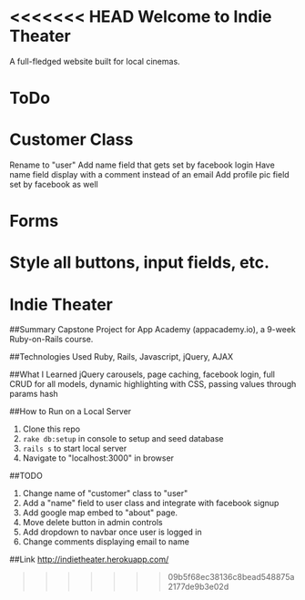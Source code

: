 <<<<<<< HEAD
Welcome to Indie Theater
=====

A full-fledged website built for local cinemas.


ToDo
====

Customer Class
===
Rename to "user"
Add name field that gets set by facebook login
Have name field display with a comment instead of an email
Add profile pic field set by facebook as well

Forms
===
Style all buttons, input fields, etc.
=======
Indie Theater
===
##Summary
Capstone Project for App Academy (appacademy.io), a 9-week Ruby-on-Rails course.

##Technologies Used
Ruby, Rails, Javascript, jQuery, AJAX

##What I Learned
jQuery carousels, page caching, facebook login, full CRUD for all models, dynamic highlighting with CSS, passing values through params hash

##How to Run on a Local Server
1. Clone this repo
2. `rake db:setup` in console to setup and seed database
3. `rails s` to start local server
4. Navigate to "localhost:3000" in browser

##TODO 
1. Change name of "customer" class to "user"
2. Add a "name" field to user class and integrate with facebook signup
3. Add google map embed to "about" page.
4. Move delete button in admin controls
5. Add dropdown to navbar once user is logged in
6. Change comments displaying email to name

##Link
http://indietheater.herokuapp.com/
>>>>>>> 09b5f68ec38136c8bead548875a2177de9b3e02d
